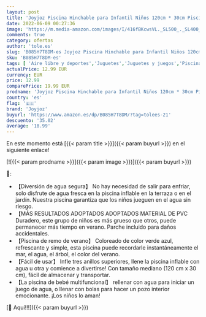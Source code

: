 ```yaml
---
layout: post
title: 'Joyjoz Piscina Hinchable para Infantil Niños 120cm * 30cm Piscina para bebés Fit Summer Garden Juegos Acuáticos Familiares'
date: 2022-06-09 00:27:36
image: 'https://m.media-amazon.com/images/I/416fBKcwsVL._SL500_._SL400_.jpg'
comments: true
category: ofertas
author: 'tole.es'
slug: 'B085H7T8DM-es Joyjoz Piscina Hinchable para Infantil Niños 120cm * 30cm...'
sku: 'B085H7T8DM-es'
tags: [ 'Aire libre y deportes','Juguetes','Juguetes y juegos','Piscinas de jardín y juegos acuáticos','Piscinas para niños','bebés','joyjoz','🇪🇸', ]
actualPrice: 12.99 EUR
currency: EUR
price: 12.99
comparePrice: 19.99 EUR
prodname: 'Joyjoz Piscina Hinchable para Infantil Niños 120cm * 30cm Piscina para bebés Fit Summer Garden Juegos Acuáticos Familiares'
country: 'es'
flag: '🇪🇸'
brand: 'Joyjoz'
buyurl: 'https://www.amazon.es/dp/B085H7T8DM/?tag=tolees-21'
descuento: '35.02'
average: '18.99'
---
```


En este momento está [{{< param title >}}]({{< param buyurl >}}) en el siguiente enlace!

[![{{< param prodname >}}]({{< param image >}})]({{< param buyurl >}})

🔎:

- 【Diversión de agua segura】 No hay necesidad de salir para enfriar, solo disfrute de agua fresca en la piscina inflable en la terraza o en el jardín. Nuestra piscina garantiza que los niños jueguen en el agua sin riesgo.
- 【MÁS RESULTADOS ADOPTADOS ADOPTADOS MATERIAL DE PVC Duradero, este grupo de niños es más grueso que otros, puede permanecer más tiempo en verano. Parche incluido para daños accidentales.
- 【Piscina de remo de verano】 Coloreado de color verde azul, refrescante y simple, esta piscina puede recordarle instantáneamente el mar, el agua, el árbol, el color del verano.
- 【Fácil de usar】 Infle tres anillos superiores, llene la piscina inflable con agua u otra y comience a divertirse! Con tamaño mediano (120 cm x 30 cm), fácil de almacenar y transportar.
- 【La piscina de bebé multifuncional】 rellenar con agua para iniciar un juego de agua, o llenar con bolas para hacer un pozo interior emocionante. ¡Los niños lo aman!

[🛒 Aquí!!!]({{< param buyurl >}})

